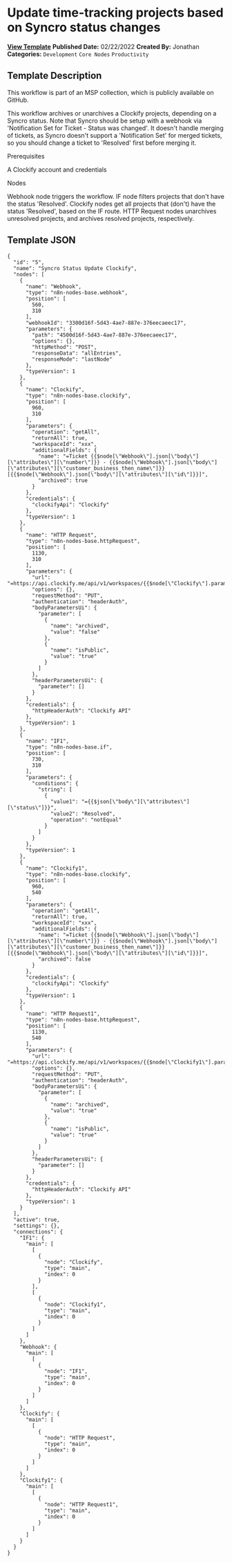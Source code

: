 # Update time-tracking projects based on Syncro status changes

**[View Template](https://n8n.io/workflows/1492-/)**  **Published Date:** 02/22/2022  **Created By:** Jonathan  **Categories:** `Development` `Core Nodes` `Productivity`  

## Template Description

This workflow is part of an MSP collection, which is publicly available on GitHub.

This workflow archives or unarchives a Clockify projects, depending on a Syncro status. Note that Syncro should be setup with a webhook via 'Notification Set for Ticket - Status was changed'. It doesn't handle merging of tickets, as Syncro doesn't support a 'Notification Set' for merged tickets, so you should change a ticket to 'Resolved' first before merging it.

Prerequisites

A Clockify account and credentials

Nodes

Webhook node triggers the workflow.
IF node filters projects that don't have the status 'Resolved'.
Clockify nodes get all projects that (don't) have the status 'Resolved', based on the IF route.
HTTP Request nodes unarchives unresolved projects, and archives resolved projects, respectively.

## Template JSON

```
{
  "id": "5",
  "name": "Syncro Status Update Clockify",
  "nodes": [
    {
      "name": "Webhook",
      "type": "n8n-nodes-base.webhook",
      "position": [
        560,
        310
      ],
      "webhookId": "3300d16f-5d43-4ae7-887e-376eecaeec17",
      "parameters": {
        "path": "4500d16f-5d43-4ae7-887e-376eecaeec17",
        "options": {},
        "httpMethod": "POST",
        "responseData": "allEntries",
        "responseMode": "lastNode"
      },
      "typeVersion": 1
    },
    {
      "name": "Clockify",
      "type": "n8n-nodes-base.clockify",
      "position": [
        960,
        310
      ],
      "parameters": {
        "operation": "getAll",
        "returnAll": true,
        "workspaceId": "xxx",
        "additionalFields": {
          "name": "=Ticket {{$node[\"Webhook\"].json[\"body\"][\"attributes\"][\"number\"]}} - {{$node[\"Webhook\"].json[\"body\"][\"attributes\"][\"customer_business_then_name\"]}} [{{$node[\"Webhook\"].json[\"body\"][\"attributes\"][\"id\"]}}]",
          "archived": true
        }
      },
      "credentials": {
        "clockifyApi": "Clockify"
      },
      "typeVersion": 1
    },
    {
      "name": "HTTP Request",
      "type": "n8n-nodes-base.httpRequest",
      "position": [
        1130,
        310
      ],
      "parameters": {
        "url": "=https://api.clockify.me/api/v1/workspaces/{{$node[\"Clockify\"].parameter[\"workspaceId\"]}}/projects/{{$json[\"id\"]}}",
        "options": {},
        "requestMethod": "PUT",
        "authentication": "headerAuth",
        "bodyParametersUi": {
          "parameter": [
            {
              "name": "archived",
              "value": "false"
            },
            {
              "name": "isPublic",
              "value": "true"
            }
          ]
        },
        "headerParametersUi": {
          "parameter": []
        }
      },
      "credentials": {
        "httpHeaderAuth": "Clockify API"
      },
      "typeVersion": 1
    },
    {
      "name": "IF1",
      "type": "n8n-nodes-base.if",
      "position": [
        730,
        310
      ],
      "parameters": {
        "conditions": {
          "string": [
            {
              "value1": "={{$json[\"body\"][\"attributes\"][\"status\"]}}",
              "value2": "Resolved",
              "operation": "notEqual"
            }
          ]
        }
      },
      "typeVersion": 1
    },
    {
      "name": "Clockify1",
      "type": "n8n-nodes-base.clockify",
      "position": [
        960,
        540
      ],
      "parameters": {
        "operation": "getAll",
        "returnAll": true,
        "workspaceId": "xxx",
        "additionalFields": {
          "name": "=Ticket {{$node[\"Webhook\"].json[\"body\"][\"attributes\"][\"number\"]}} - {{$node[\"Webhook\"].json[\"body\"][\"attributes\"][\"customer_business_then_name\"]}} [{{$node[\"Webhook\"].json[\"body\"][\"attributes\"][\"id\"]}}]",
          "archived": false
        }
      },
      "credentials": {
        "clockifyApi": "Clockify"
      },
      "typeVersion": 1
    },
    {
      "name": "HTTP Request1",
      "type": "n8n-nodes-base.httpRequest",
      "position": [
        1130,
        540
      ],
      "parameters": {
        "url": "=https://api.clockify.me/api/v1/workspaces/{{$node[\"Clockify1\"].parameter[\"workspaceId\"]}}/projects/{{$node[\"Clockify1\"].json[\"id\"]}}",
        "options": {},
        "requestMethod": "PUT",
        "authentication": "headerAuth",
        "bodyParametersUi": {
          "parameter": [
            {
              "name": "archived",
              "value": "true"
            },
            {
              "name": "isPublic",
              "value": "true"
            }
          ]
        },
        "headerParametersUi": {
          "parameter": []
        }
      },
      "credentials": {
        "httpHeaderAuth": "Clockify API"
      },
      "typeVersion": 1
    }
  ],
  "active": true,
  "settings": {},
  "connections": {
    "IF1": {
      "main": [
        [
          {
            "node": "Clockify",
            "type": "main",
            "index": 0
          }
        ],
        [
          {
            "node": "Clockify1",
            "type": "main",
            "index": 0
          }
        ]
      ]
    },
    "Webhook": {
      "main": [
        [
          {
            "node": "IF1",
            "type": "main",
            "index": 0
          }
        ]
      ]
    },
    "Clockify": {
      "main": [
        [
          {
            "node": "HTTP Request",
            "type": "main",
            "index": 0
          }
        ]
      ]
    },
    "Clockify1": {
      "main": [
        [
          {
            "node": "HTTP Request1",
            "type": "main",
            "index": 0
          }
        ]
      ]
    }
  }
}
```
